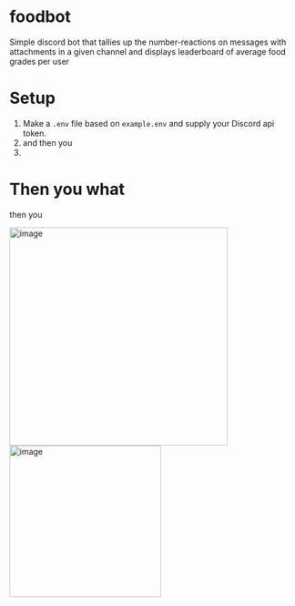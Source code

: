 # foodbot

Simple discord bot that tallies up the number-reactions on messages with attachments in a given channel and displays leaderboard of average food grades per user

# Setup

1. Make a `.env` file based on `example.env` and supply your Discord api token.
2. and then you
3.

# Then you what

then you

<img width="383" alt="image" src="https://user-images.githubusercontent.com/408256/163557895-51bf2e18-c9a6-45b5-9725-d20f0465a84f.png">
<img width="266" alt="image" src="https://user-images.githubusercontent.com/408256/163557919-6599c8b3-50e9-45d8-9e89-ddf92a0fa1ce.png">
